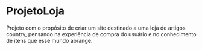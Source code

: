 # ProjetoLoja
Projeto com o propósito de criar um site destinado a uma loja de artigos country, pensando na experiência de compra do usuário e no conhecimento de itens que esse mundo abrange.
